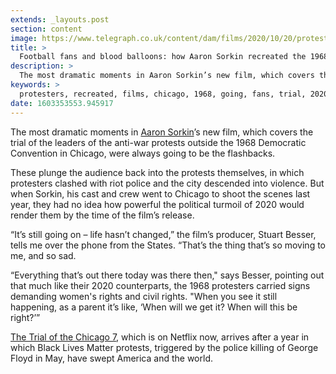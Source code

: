 ```yaml
--- 
extends: _layouts.post 
section: content 
image: https://www.telegraph.co.uk/content/dam/films/2020/10/20/protest_trans_NvBQzQNjv4BqIbTDq2tM-BCxND-etb_WlGtT0gK_6EfZT336f62EI5U.jpg?impolicy=logo-overlay 
title: > 
  Football fans and blood balloons: how Aaron Sorkin recreated the 1968 Chicago riots 
description: > 
  The most dramatic moments in Aaron Sorkin’s new film, which covers the trial of the leaders of the anti-war protests outside the 1968 Democratic Convention in Chicago, were always going to be the flashbacks.These plunge the audience back into the protests themselves, in which protesters clashed with riot police and the city descended into violence.“It’s still going on – life hasn’t changed,” the film’s producer, Stuart Besser, tells me over the phone from the States.“That’s the thing that’s so moving to me, and so sad.“Everything that’s out there today was there then," says Besser, pointing out that much like their 2020 counterparts, the 1968 protesters carried signs demanding women's rights and civil rights. 
keywords: > 
  protesters, recreated, films, chicago, 1968, going, fans, trial, 2020, rights, blood, aaron, thats, besser, protests, balloons, riots, football, sorkin 
date: 1603353553.945917 
--- 
```

<div><p>The most dramatic moments in <a href="https://www.telegraph.co.uk/films/0/aaron-sorkin-stars-must-speak-without-voice-interview/">Aaron Sorkin</a>&#8217;s new film, which covers the trial of the leaders of the anti-war protests outside the 1968 Democratic Convention in Chicago, were always going to be the flashbacks.&#160;</p>
<p>These plunge the audience back into&#160;the protests themselves, in which protesters clashed with riot police and the city descended into violence. But when Sorkin, his cast and crew went to Chicago to shoot the scenes last year, they had no idea how powerful the political turmoil of 2020 would render them by the time of the film&#8217;s release.</p>
<p>&#8220;It&#8217;s still going on &#8211; life hasn&#8217;t changed,&#8221; the film&#8217;s producer, Stuart Besser, tells me over the phone from the States. &#8220;That&#8217;s the thing that&#8217;s so moving to me, and so sad.</p>
<p>&#8220;Everything that&#8217;s out there today was there then," says Besser, pointing out that much like their 2020 counterparts, the 1968 protesters carried signs demanding women's rights and civil rights. "When you see it still happening, as a parent it&#8217;s like, &#8216;When will we get it? When will this be right?&#8217;&#8221;</p>
<p><a href="https://www.telegraph.co.uk/films/0/trial-chicago-7-review-aaron-sorkin-supplies-barnstorming-courtroom/">The Trial of the Chicago 7</a>, which is on Netflix now, arrives after a year in which Black Lives Matter protests, triggered by the police killing of George Floyd in May, have swept America and the world.&#160;</p>
</div>